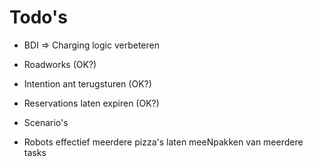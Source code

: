# Todo's

- BDI
    => Charging logic verbeteren
                
- Roadworks (OK?)
- Intention ant terugsturen (OK?)
- Reservations laten expiren (OK?)
- Scenario's
- Robots effectief meerdere pizza's laten meeNpakken van meerdere tasks